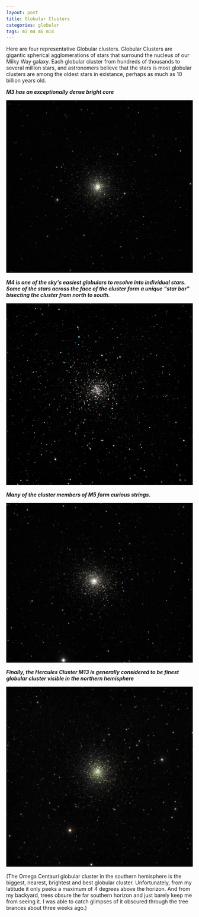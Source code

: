 ```yaml
---
layout: post
title: Globular Clusters
categories: globular
tags: m3 m4 m5 m14
---
```


Here are four representative Globular clusters.   Globular Clusters are gigantic spherical agglomerations of stars that surround the nucleus of our Milky Way galaxy.  Each globular cluster from hundreds of thousands to several million stars, and astronomers believe that the stars is most globular clusters are among the oldest stars in existance, perhaps as much as 10 billion years old.


_**M3 has an exceptionally dense bright core**_

![m3](..\images\m3_2020-05-16T00_11_01_Stack_16bits_105frames_315s.jpg)

_**M4 is one of the sky's easiest globulars to resolve into individual stars. Some of the stars across the face of the cluster form a unique "star bar" bisecting the cluster from north to south.**_

![m4](..\images\m4_2020-05-16T00_59_10_Stack_16bits_66frames_198s.jpg)

_**Many of the cluster members of M5 form curious strings.**_

![m5](..\images\m5_2020-05-16T00_17_46_Stack_16bits_64frames_192s.jpg)

_**Finally, the Hercules Cluster M13 is generally considered to be finest globular cluster visible in the northern hemisphere**_

![m13](..\images\m13_2020-05-16T00_22_13_Stack_16bits_200frames_600s.jpg)

(The Omega Centauri globular cluster in the southern hemisphere is the biggest, nearest, brightest and best globular cluster.  Unfortunately, from my latitude it only peeks a maximum of 4 degrees above the horizon.  And from my backyard, trees obsure the far southern horizon and just barely keep me from seeing it.  I was able to catch glimpses of it obscured through the tree brances about three weeks ago.)